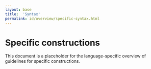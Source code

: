 ```yaml
---
layout: base
title:  'Syntax'
permalink: id/overview/specific-syntax.html
---
```


# Specific constructions

This document is a placeholder for the language-specific overview of
guidelines for specific constructions.
